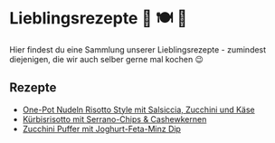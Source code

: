 # Lieblingsrezepte 💚 🍽 🍷

Hier findest du eine Sammlung unserer Lieblingsrezepte - zumindest diejenigen,
die wir auch selber gerne mal kochen 😉

## Rezepte

- [One-Pot Nudeln Risotto Style mit Salsiccia, Zucchini und Käse](./rezepte/one-pot-pasta-risotto-style/)
- [Kürbisrisotto mit Serrano-Chips & Cashewkernen](./rezepte/kuerbiskern-risotto/)
- [Zucchini Puffer mit Joghurt-Feta-Minz Dip](./rezepte/zucchini-puffer-mit-joghurt-feta-minz-dip/)
